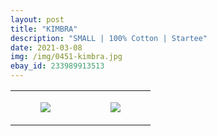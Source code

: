 ```yaml
---
layout: post
title: "KIMBRA"
description: "SMALL | 100% Cotton | Startee"
date: 2021-03-08
img: /img/0451-kimbra.jpg
ebay_id: 233989913513
---
```




<table style="width:100%;"><tr><td style="vertical-align:top;">
      <figure class="tmblr-full" data-orig-height="2048" data-orig-width="1365" data-orig-src="https://concertshirts.netlify.app/shirts/0451/0451-01.jpg"><img src="https://64.media.tumblr.com/cc218952336705ca115d456c0b352241/647103aadeac6292-d6/s540x810/e2c2968848dd776bb58ccd45b0b66fbd37b9bbbb.jpg" data-orig-height="2048" data-orig-width="1365" data-orig-src="https://concertshirts.netlify.app/shirts/0451/0451-01.jpg"/></figure></td>
    <td style="vertical-align:top;">
      <figure class="tmblr-full" data-orig-height="2048" data-orig-width="1365" data-orig-src="https://concertshirts.netlify.app/shirts/0451/0451-02.jpg"><img src="https://64.media.tumblr.com/7e9d0d25bbcba6456c80e6f1127ba05d/647103aadeac6292-9e/s540x810/42716250f6d3403ba82b45f3b90bcf88b210b1d1.jpg" data-orig-height="2048" data-orig-width="1365" data-orig-src="https://concertshirts.netlify.app/shirts/0451/0451-02.jpg"/></figure></td>
  </tr></table>
